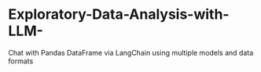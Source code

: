 # Exploratory-Data-Analysis-with-LLM-
Chat with Pandas DataFrame via LangChain using multiple models and data formats
